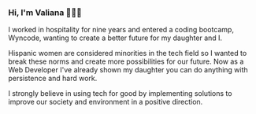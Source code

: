 ### Hi, I'm Valiana 👩🏻‍💻



I worked in hospitality for nine years and entered a coding bootcamp, Wyncode, wanting to create a better future for my daughter and I.

Hispanic women are considered minorities in the tech field so I wanted to break these norms and create more possibilities for our future. Now as a Web Developer I've already shown my daughter you can do anything with persistence and hard work.

I strongly believe in using tech for good by implementing solutions to improve our society and environment in a positive direction.
